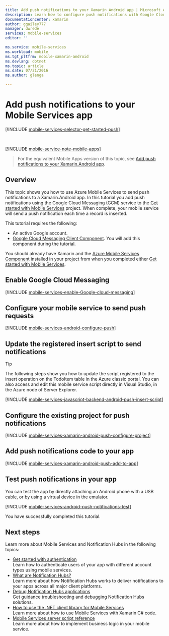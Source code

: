 ```yaml
---
title: Add push notifications to your Xamarin Android app | Microsoft Azure
description: Learn how to configure push notifications with Google Cloud Messaging for you Xamarin.Android apps using Azure Mobile Services and Azure Notification Hubs.
documentationcenter: xamarin
author: ggailey777
manager: dwrede
services: mobile-services
editor: ''

ms.service: mobile-services
ms.workload: mobile
ms.tgt_pltfrm: mobile-xamarin-android
ms.devlang: dotnet
ms.topic: article
ms.date: 07/21/2016
ms.author: glenga

---
```

# Add push notifications to your Mobile Services app
[!INCLUDE [mobile-services-selector-get-started-push](../../includes/mobile-services-selector-get-started-push.md)]

&nbsp;

[!INCLUDE [mobile-service-note-mobile-apps](../../includes/mobile-services-note-mobile-apps.md)]

> For the equivalent Mobile Apps version of this topic, see [Add push notifications to your Xamarin.Android app](../app-service-mobile/app-service-mobile-xamarin-android-get-started-push.md).
> 
> 

## Overview
This topic shows you how to use Azure Mobile Services to send push notifications to a Xamarin.Android app. In this tutorial you add push notifications using the Google Cloud Messaging (GCM) service to the [Get started with Mobile Services](mobile-services-ios-get-started.md) project. When complete, your mobile service will send a push notification each time a record is inserted.

This tutorial requires the following:

* An active Google account.
* [Google Cloud Messaging Client Component](http://components.xamarin.com/view/GCMClient/). You will add this component during the tutorial.

You should already have Xamarin and the [Azure Mobile Services Component](http://components.xamarin.com/view/azure-mobile-services/) installed in your project from when you completed either [Get started with Mobile Services](mobile-services-ios-get-started.md).

## <a id="register"></a>Enable Google Cloud Messaging
[!INCLUDE [mobile-services-enable-Google-cloud-messaging](../../includes/mobile-services-enable-google-cloud-messaging.md)]

## <a id="configure"></a>Configure your mobile service to send push requests
[!INCLUDE [mobile-services-android-configure-push](../../includes/mobile-services-android-configure-push.md)]

## <a id="update-scripts"></a>Update the registered insert script to send notifications
> [!TIP]
> The following steps show you how to update the script registered to the insert operation on the TodoItem table in the Azure classic portal. You can also access and edit this mobile service script directly in Visual Studio, in the Azure node of Server Explorer.
> 
> 

[!INCLUDE [mobile-services-javascript-backend-android-push-insert-script](../../includes/mobile-services-javascript-backend-android-push-insert-script.md)]

## <a id="configure-app"></a>Configure the existing project for push notifications
[!INCLUDE [mobile-services-xamarin-android-push-configure-project](../../includes/mobile-services-xamarin-android-push-configure-project.md)]

## <a id="add-push"></a>Add push notifications code to your app
[!INCLUDE [mobile-services-xamarin-android-push-add-to-app](../../includes/mobile-services-xamarin-android-push-add-to-app.md)]

## <a id="test"></a>Test push notifications in your app
You can test the app by directly attaching an Android phone with a USB cable, or by using a virtual device in the emulator.

[!INCLUDE [mobile-services-android-push-notifications-test](../../includes/mobile-services-android-push-notifications-test.md)]

You have successfully completed this tutorial.

## <a name="next-steps"></a>Next steps
Learn more about Mobile Services and Notification Hubs in the following topics:

* [Get started with authentication](mobile-services-android-get-started-users.md)
  <br/>Learn how to authenticate users of your app with different account types using mobile services.
* [What are Notification Hubs?](../notification-hubs/notification-hubs-push-notification-overview.md)
  <br/>Learn more about how Notification Hubs works to deliver notifications to your apps across all major client platforms.
* [Debug Notification Hubs applications](http://go.microsoft.com/fwlink/p/?linkid=386630)
  </br>Get guidance troubleshooting and debugging Notification Hubs solutions.
* [How to use the .NET client library for Mobile Services](mobile-services-dotnet-how-to-use-client-library.md)
  <br/>Learn more about how to use Mobile Services with Xamarin C# code.
* [Mobile Services server script reference](mobile-services-how-to-use-server-scripts.md)
  <br/>Learn more about how to implement business logic in your mobile service.

<!-- URLs. -->
[Get started with Mobile Services]: mobile-services-ios-get-started.md

[Google Cloud Messaging Client Component]: http://components.xamarin.com/view/GCMClient/
[Azure Mobile Services Component]: http://components.xamarin.com/view/azure-mobile-services/
